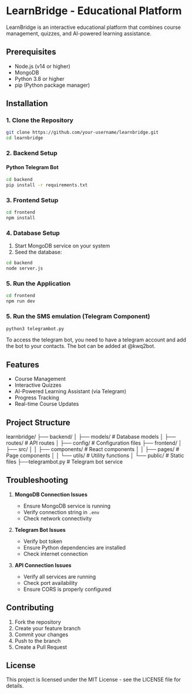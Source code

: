 # LearnBridge - Educational Platform

LearnBridge is an interactive educational platform that combines course management, quizzes, and AI-powered learning assistance.

## Prerequisites

- Node.js (v14 or higher)
- MongoDB
- Python 3.8 or higher
- pip (Python package manager)

## Installation

### 1. Clone the Repository

```bash
git clone https://github.com/your-username/learnbridge.git
cd learnbridge
```


### 2. Backend Setup

#### Python Telegram Bot

```bash
cd backend
pip install -r requirements.txt
```

### 3. Frontend Setup

```bash
cd frontend
npm install
```

### 4. Database Setup

1. Start MongoDB service on your system
2. Seed the database:

```bash
cd backend
node server.js
```

### 5. Run the Application

```bash
cd frontend
npm run dev
```
### 5. Run the SMS emulation (Telegram Component)

```bash
python3 telegrambot.py
```
To access the telegram bot, you need to have a telegram account and add the bot to your contacts. The bot can be added at @kwq2bot.

## Features

- Course Management
- Interactive Quizzes
- AI-Powered Learning Assistant (via Telegram)
- Progress Tracking
- Real-time Course Updates

## Project Structure
learnbridge/
├── backend/
│ ├── models/ # Database models
│ ├── routes/ # API routes
│ ├── config/ # Configuration files
├── frontend/
│ ├── src/
│ │ ├── components/ # React components
│ │ ├── pages/ # Page components
│ │ └── utils/ # Utility functions
│ └── public/ # Static files
├──telegrambot.py # Telegram bot service


## Troubleshooting

1. **MongoDB Connection Issues**
   - Ensure MongoDB service is running
   - Verify connection string in `.env`
   - Check network connectivity

2. **Telegram Bot Issues**
   - Verify bot token
   - Ensure Python dependencies are installed
   - Check internet connection

3. **API Connection Issues**
   - Verify all services are running
   - Check port availability
   - Ensure CORS is properly configured

## Contributing

1. Fork the repository
2. Create your feature branch
3. Commit your changes
4. Push to the branch
5. Create a Pull Request

## License

This project is licensed under the MIT License - see the LICENSE file for details.